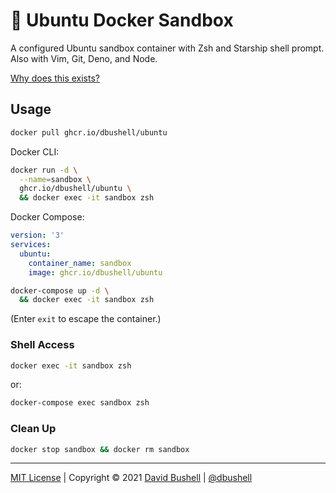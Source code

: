 # 🐳 Ubuntu Docker Sandbox

A configured Ubuntu sandbox container with Zsh and Starship shell prompt. Also with Vim, Git, Deno, and Node.

[Why does this exists?](https://dbushell.com/2021/02/22/macos-big-reinstall-docker-traefik-localhost/)

## Usage

```sh
docker pull ghcr.io/dbushell/ubuntu
```

Docker CLI:

```sh
docker run -d \
  --name=sandbox \
  ghcr.io/dbushell/ubuntu \
  && docker exec -it sandbox zsh
```

Docker Compose:

```yml
version: '3'
services:
  ubuntu:
    container_name: sandbox
    image: ghcr.io/dbushell/ubuntu
```

```sh
docker-compose up -d \
  && docker exec -it sandbox zsh
```

(Enter `exit` to escape the container.)

### Shell Access

```sh
docker exec -it sandbox zsh
```

or:

```sh
docker-compose exec sandbox zsh
```

### Clean Up

```sh
docker stop sandbox && docker rm sandbox
```

* * *

[MIT License](/LICENSE) | Copyright © 2021 [David Bushell](https://dbushell.com) | [@dbushell](https://twitter.com/dbushell)
